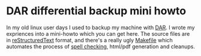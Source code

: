 DAR differential backup mini howto
==================================

In my old linux user days I used to backup my machine with
[DAR](http://dar.linux.free.fr). I wrote my expriences into a mini-howto which
you can get here. The source files are in
[reStructuredText](http://docutils.sourceforge.net) format, and there's a
really ugly [Makefile](http://www.gnu.org/software/make/) which automates the
process of [spell checking](http://aspell.net), html/pdf generation and
cleanups.
